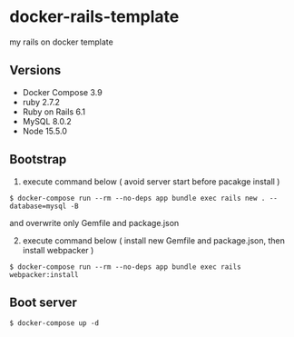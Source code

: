 # docker-rails-template

my rails on docker template

## Versions

- Docker Compose 3.9
- ruby 2.7.2
- Ruby on Rails 6.1
- MySQL 8.0.2
- Node 15.5.0

## Bootstrap

1. execute command below ( avoid server start before pacakge install )

```shell
$ docker-compose run --rm --no-deps app bundle exec rails new . --database=mysql -B
```

and overwrite only Gemfile and package.json

2. execute command below ( install new Gemfile and package.json, then install webpacker )

```
$ docker-compose run --rm --no-deps app bundle exec rails webpacker:install
```

## Boot server

```shell
$ docker-compose up -d
```
